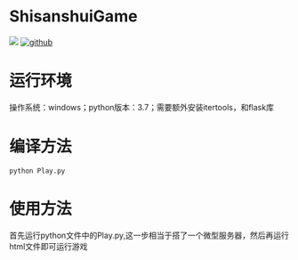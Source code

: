 # ShisanshuiGame
![](https://img.shields.io/badge/language-html&python-orange.svg) 
[![github](https://img.shields.io/badge/code_quality-A-brightgreen.svg)](https://codeclimate.com/github/South1999/ShisanshuiGame)

# 运行环境
操作系统：windows；python版本：3.7；需要额外安装itertools，和flask库

# 编译方法
```
python Play.py
```

# 使用方法
首先运行python文件中的Play.py,这一步相当于搭了一个微型服务器，然后再运行html文件即可运行游戏
